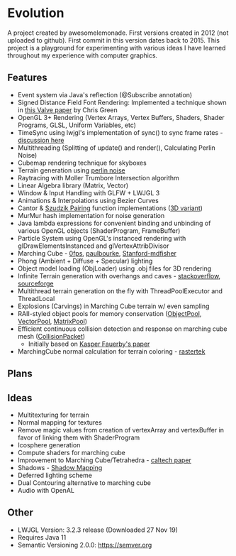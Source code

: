 Evolution
=========
A project created by awesomelemonade. First versions created in 2012 (not uploaded to github). First commit in this version dates back to 2015. This project is a playground for experimenting with various ideas I have learned throughout my experience with computer graphics.

Features
--------
* Event system via Java's reflection (@Subscribe annotation)
* Signed Distance Field Font Rendering: Implemented a technique shown in [this Valve paper](https://steamcdn-a.akamaihd.net/apps/valve/2007/SIGGRAPH2007_AlphaTestedMagnification.pdf) by Chris Green
* OpenGL 3+ Rendering (Vertex Arrays, Vertex Buffers, Shaders, Shader Programs, GLSL, Uniform Variables, etc)
* TimeSync using lwjgl's implementation of sync() to sync frame rates - [discussion here](http://forum.lwjgl.org/index.php?topic=5653.0)
* Multithreading (Splitting of update() and render(), Calculating Perlin Noise)
* Cubemap rendering technique for skyboxes
* Terrain generation using [perlin noise](https://web.archive.org/web/20160325134143/http://freespace.virgin.net/hugo.elias/models/m_perlin.htm)
* Raytracing with Moller Trumbore Intersection algorithm
* Linear Algebra library (Matrix, Vector)
* Window & Input Handling with GLFW + LWJGL 3
* Animations & Interpolations using Bezier Curves
* Cantor & [Szudzik Pairing](http://szudzik.com/ElegantPairing.pdf) function implementations ([3D variant](https://dmauro.com/post/77011214305/a-hashing-function-for-x-y-z-coordinates))
* MurMur hash implementation for noise generation
* Java lambda expressions for convenient binding and unbinding of various OpenGL objects (ShaderProgram, FrameBuffer)
* Particle System using OpenGL's instanced rendering with glDrawElementsInstanced and glVertexAttribDivisor
* Marching Cube - [0fps](https://0fps.net/2012/07/12/smooth-voxel-terrain-part-2/), [paulbourke](http://paulbourke.net/geometry/polygonise/), [Stanford-mdfisher](https://graphics.stanford.edu/~mdfisher/MarchingCubes.html)
* Phong (Ambient + Diffuse + Specular) lighting
* Object model loading (ObjLoader) using .obj files for 3D rendering
* Infinite Terrain generation with overhangs and caves - [stackoverflow](https://stackoverflow.com/questions/39695764/generating-voxel-overhangs-with-3d-noise), [sourceforge](http://accidentalnoise.sourceforge.net/minecraftworlds.html)
* Multithread terrain generation on the fly with ThreadPoolExecutor and ThreadLocal
* Explosions (Carvings) in Marching Cube terrain w/ even sampling
* RAII-styled object pools for memory conservation ([ObjectPool](https://github.com/awesomelemonade/Evolution/blob/master/src/lemon/evolution/pool/ObjectPool.java), [VectorPool](https://github.com/awesomelemonade/Evolution/blob/master/src/lemon/evolution/pool/VectorPool.java), [MatrixPool](https://github.com/awesomelemonade/Evolution/blob/master/src/lemon/evolution/pool/MatrixPool.java))
* Efficient continuous collision detection and response on marching cube mesh ([CollisionPacket](https://github.com/awesomelemonade/Evolution/blob/master/src/lemon/evolution/physicsbeta/CollisionPacket.java))
  * Initially based on [Kasper Fauerby's paper](http://www.peroxide.dk/papers/collision/collision.pdf)
* MarchingCube normal calculation for terrain coloring - [rastertek](https://www.rastertek.com/tertut14.html)

Plans
-----


Ideas
-----
* Multitexturing for terrain
* Normal mapping for textures
* Remove magic values from creation of vertexArray and vertexBuffer in favor of linking them with ShaderProgram
* Icosphere generation
* Compute shaders for marching cube
* Improvement to Marching Cube/Tetrahedra - [caltech paper](http://www.geometry.caltech.edu/pubs/ACTD07.pdf)
* Shadows - [Shadow Mapping](https://learnopengl.com/Advanced-Lighting/Shadows/Shadow-Mapping)
* Deferred lighting scheme
* Dual Contouring alternative to marching cube
* Audio with OpenAL

Other
-----
* LWJGL Version: 3.2.3 release (Downloaded 27 Nov 19)
* Requires Java 11
* Semantic Versioning 2.0.0: https://semver.org
